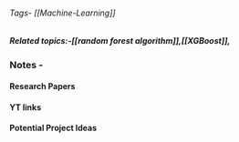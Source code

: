 ###### Tags- [[Machine-Learning]]
##### Related topics:-[[random forest algorithm]],[[XGBoost]],

### Notes - 

#### Research Papers



#### YT links



#### Potential Project Ideas
